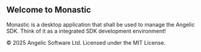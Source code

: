 ## Welcome to Monastic

Monastic is a desktop application that shall be used to manage the Angelic SDK. Think of it as a integrated SDK development environment!

&#169; 2025 Angelic Software Ltd. Licensed under the MIT License.
